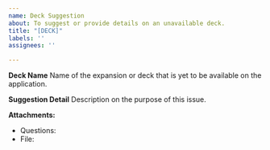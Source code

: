 ```yaml
---
name: Deck Suggestion
about: To suggest or provide details on an unavailable deck.
title: "[DECK]"
labels: ''
assignees: ''

---
```


**Deck Name**
Name of the expansion or deck that is yet to be available on the application.

**Suggestion Detail**
Description on the purpose of this issue.

**Attachments:**
- Questions:
- File:
